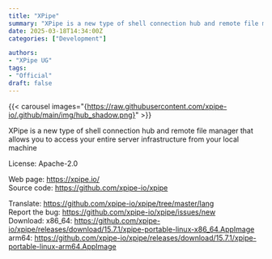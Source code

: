 ```yaml
---
title: "XPipe"
summary: "XPipe is a new type of shell connection hub and remote file manager that allows you to access your entire server infrastructure from your local machine"
date: 2025-03-18T14:34:00Z
categories: ["Development"]

authors:
- "XPipe UG"
tags: 
- "Official"
draft: false
---
```


{{< carousel images="{https://raw.githubusercontent.com/xpipe-io/.github/main/img/hub_shadow.png}" >}}

XPipe is a new type of shell connection hub and remote file manager that allows you to access your entire server infrastructure from your local machine

License: Apache-2.0

Web page: <https://xpipe.io/>  
Source code: <https://github.com/xpipe-io/xpipe>

Translate: <https://github.com/xpipe-io/xpipe/tree/master/lang>  
Report the bug: <https://github.com/xpipe-io/xpipe/issues/new>  
Download:   x86_64: <https://github.com/xpipe-io/xpipe/releases/download/15.7.1/xpipe-portable-linux-x86_64.AppImage>  
            arm64: <https://github.com/xpipe-io/xpipe/releases/download/15.7.1/xpipe-portable-linux-arm64.AppImage>
